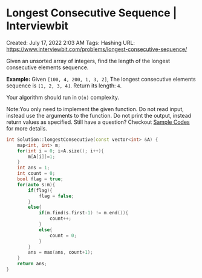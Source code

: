 # Longest Consecutive Sequence | Interviewbit

Created: July 17, 2022 2:03 AM
Tags: Hashing
URL: https://www.interviewbit.com/problems/longest-consecutive-sequence/

Given an unsorted array of integers, find the length of the longest consecutive elements sequence.

**Example:** 
 Given `[100, 4, 200, 1, 3, 2]`,
 The longest consecutive elements sequence is `[1, 2, 3, 4]`. Return its length: `4`.

Your algorithm should run in `O(n)` complexity.

Note:You only need to implement the given function. Do not read input, instead use the arguments to the function. Do not print the output, instead return values as specified. Still have a question? Checkout [Sample Codes](https://www.interviewbit.com/pages/sample_codes/) for more details.

```cpp
int Solution::longestConsecutive(const vector<int> &A) {
    map<int, int> m;
    for(int i = 0; i<A.size(); i++){
        m[A[i]]=1;
    }
    int ans = 1;
    int count = 0;
    bool flag = true;
    for(auto s:m){
        if(flag){
            flag = false;
        }
        else{
            if(m.find(s.first-1) != m.end()){
                count++;
            }
            else{
                count = 0;
            }
        }
        ans = max(ans, count+1);
    }
    return ans;
}
```
